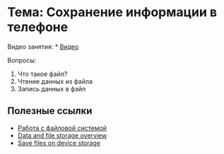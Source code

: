 # Тема: Сохранение информации в телефоне

Видео занятия:
	*	[Видео](https://youtu.be/156txUtpkz0)


Вопросы:

1.	Что такое файл?
2.	Чтение данных из файла
3.	Запись данных в файл

	
## Полезные ссылки

* [Работа с файловой системой](https://metanit.com/java/android/13.1.php)
* [Data and file storage overview](https://developer.android.com/guide/topics/data/data-storage)
* [Save files on device storage](https://developer.android.com/training/data-storage/files#java)
